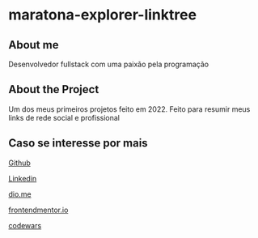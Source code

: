 # maratona-explorer-linktree

## About me 
Desenvolvedor fullstack com uma paixão pela programação 

## About the Project
Um dos meus primeiros projetos feito em 2022. Feito para resumir meus links de rede social e profissional 

## Caso se interesse por mais 
[Github](https://github.com/gabrieldsalv)

[Linkedin](https://www.linkedin.com/in/gabrieldsalvarenga)

[dio.me](https://web.dio.me/users/gabriel_dsalvarenga/?tab=skills)

[frontendmentor.io](https://www.frontendmentor.io/profile/gabrieldsalv)

[codewars](https://www.codewars.com/users/gabrielzalv)
